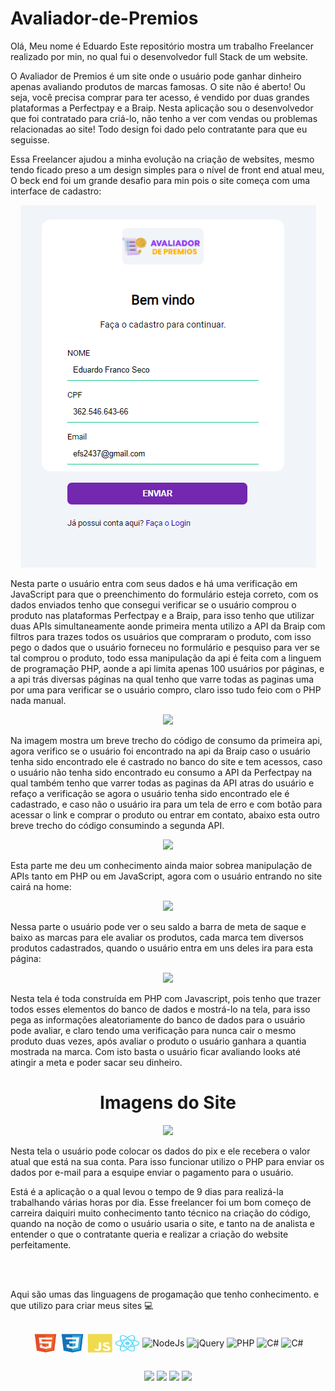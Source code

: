 # Avaliador-de-Premios


Olá, Meu nome é Eduardo Este repositório mostra um trabalho Freelancer realizado por min, no qual fui o desenvolvedor full Stack de um website. 

 O Avaliador de Premios é um site onde o usuário pode ganhar dinheiro apenas avaliando produtos de marcas famosas. O site não é aberto! Ou seja, você precisa comprar para ter acesso, é vendido por duas grandes plataformas a Perfectpay e a Braip. Nesta aplicação sou o desenvolvedor que foi contratado para criá-lo, não tenho a ver com vendas ou problemas relacionadas ao site! Todo design foi dado pelo contratante para que eu seguisse.
 
 Essa Freelancer ajudou a minha evolução na criação de websites, mesmo tendo ficado preso a um design simples para o nível de front end atual meu, O beck end foi um grande desafio para min pois o site começa com uma interface de cadastro:
 
<div align="center">
   <img src="cadastro.png">
  <br>
</div>

  Nesta parte o usuário entra com seus dados e há uma verificação em JavaScript para que o preenchimento do formulário esteja correto, com os dados enviados tenho que consegui verificar se o usuário comprou o produto nas plataformas Perfectpay e a Braip, para isso tenho que utilizar duas APIs simultaneamente aonde primeira menta utilizo a API da Braip com filtros para trazes todos os usuários que compraram o produto, com isso pego o dados que o usuário forneceu no formulário e pesquiso para ver se tal comprou o produto, todo essa manipulação da api é feita com a linguem de programação PHP, aonde a api limita apenas 100 usuários por páginas, e a api trás diversas páginas na qual tenho que varre todas as paginas uma por uma para verificar se o usuário compro, claro isso tudo feio com o PHP nada manual.

<div align="center">
   <img src=".png">
  <br>
</div>

  Na imagem mostra um breve trecho do código de consumo da primeira api, agora verifico se o usuário foi encontrado na api da Braip caso o usuário tenha sido encontrado ele é castrado no banco do site e tem acessos, caso o usuário não tenha sido encontrado eu consumo a API da   Perfectpay na qual também tenho que varrer todas as paginas da API atras do usuário e refaço a verificação se agora o usuário tenha sido encontrado ele é cadastrado, e caso não o usuário ira para um tela de erro e com botão para acessar o link e comprar o produto ou entrar em contato, abaixo esta outro breve trecho do código consumindo a segunda API.

<div align="center">
   <img src=".png">
  <br>
</div>

  Esta parte me deu um conhecimento ainda maior sobrea manipulação de APIs tanto em PHP ou em JavaScript, agora com o usuário entrando no site cairá na home:

<div align="center">
   <img src=".png">
  <br>
</div>

  Nessa parte o usuário pode ver o seu saldo a barra de meta de saque e baixo as marcas para ele avaliar os produtos, cada marca tem diversos produtos cadastrados, quando o usuário entra em uns deles ira para esta página:

<div align="center">
   <img src=".png">
  <br>
</div>

Nesta tela é toda construída em PHP com Javascript, pois tenho que trazer todos esses elementos do banco de dados e mostrá-lo na tela, para isso pega as informações aleatoriamente do banco de dados para o usuário pode avaliar, e claro tendo uma verificação para nunca cair o mesmo produto duas vezes, após avaliar o produto o usuário ganhara a quantia mostrada na marca. Com isto basta o usuário ficar avaliando looks até atingir a meta e poder sacar seu dinheiro.

<div align="center">
   <h1>Imagens do Site</h1>
   <img src=".png">
  <br>
</div>

 Nesta tela o usuário pode colocar os dados do pix e ele recebera o valor atual que está na sua conta. Para isso funcionar utilizo o PHP para enviar os dados por e-mail para a esquipe enviar o pagamento para o usuário. 

  Está é a aplicação o a qual levou o tempo de 9 dias para realizá-la trabalhando várias horas por dia. Esse freelancer foi um bom começo de carreira daiquiri muito conhecimento tanto técnico na criação do código, quando na noção de como o usuário usaria o site, e tanto na de analista e entender o que o contratante queria e realizar a criação do website perfeitamente. 

<br>
<br>

Aqui são umas das linguagens de progamação que tenho conhecimento. e que utilizo para criar meus sites 💻
<br>
<div align="center" style="display: inline_block"><br> 
  <img align="center" alt="HTML" height="30" width="40" src="https://raw.githubusercontent.com/devicons/devicon/master/icons/html5/html5-original.svg">
  <img align="center" alt="CSS" height="30" width="40" src="https://raw.githubusercontent.com/devicons/devicon/master/icons/css3/css3-original.svg">
  <img align="center" alt="Js" height="30" width="40" src="https://raw.githubusercontent.com/devicons/devicon/master/icons/javascript/javascript-plain.svg">
  <img align="center" alt="React" height="30" width="40" src="https://raw.githubusercontent.com/devicons/devicon/master/icons/react/react-original.svg">
  <img align="center" alt="NodeJs" height="30" width="40" src="https://cdn.jsdelivr.net/gh/devicons/devicon/icons/nodejs/nodejs-original.svg" />
  <img align="center" alt="jQuery" height="30" width="40" src="https://cdn.jsdelivr.net/gh/devicons/devicon/icons/jquery/jquery-original.svg" />
  <img align="center" alt="PHP" height="30" width="40" src="https://cdn.jsdelivr.net/gh/devicons/devicon/icons/php/php-original.svg" />
  <img align="center" alt="C#" height="30" width="40" src="https://cdn.jsdelivr.net/gh/devicons/devicon/icons/csharp/csharp-original.svg" />
  <img align="center" alt="C#" height="30" width="40" src="https://cdn.jsdelivr.net/gh/devicons/devicon/icons/python/python-original.svg" />
            
  ##
 
<div> 
  <a href="https://www.instagram.com/eduardofs_02/?hl=pt-br" target="_blank"><img src="https://img.shields.io/badge/-Instagram-%23E4405F?style=for-the-badge&logo=instagram&logoColor=white" target="_blank"></a>
  <a href="https://www.facebook.com/profile.php?id=100021540135507" target="_blank"><img src="https://img.shields.io/badge/Facebook-1877F2?style=for-the-badge&logo=facebook&logoColor=white" target="_blank"></a>
  <a href = "mailto:eduardo.f.seco@gmail.com"><img src="https://img.shields.io/badge/Gmail-D14836?style=for-the-badge&logo=gmail&logoColor=white" target="_blank"></a>
  <a href="https://open.spotify.com/user/72f76s6dnnl40llmc8c8011y2?si=3160eb6075f64e1" target="_blank"><img src="https://img.shields.io/badge/Spotify-1ED760?&style=for-the-badge&logo=spotify&logoColor=white" target="_blank"></a>
  
  

  
  
 
</div>
